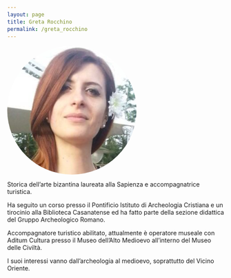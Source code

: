 ```yaml
---
layout: page
title: Greta Rocchino
permalink: /greta_rocchino
---
```


<style>
img {
border-radius: 50%;
}
</style>
<img src="assets/images/greta.png" width="300" height="300" align="center">


Storica dell’arte bizantina laureata alla Sapienza e accompagnatrice turistica.

Ha seguito un corso presso il Pontificio Istituto di Archeologia Cristiana e un tirocinio alla Biblioteca Casanatense ed ha fatto parte della sezione didattica del Gruppo Archeologico Romano.

Accompagnatore turistico abilitato, attualmente è operatore museale con Aditum Cultura presso il Museo dell’Alto Medioevo all’interno del Museo delle Civiltà.

I suoi interessi vanno dall’archeologia al medioevo, soprattutto del Vicino Oriente.
